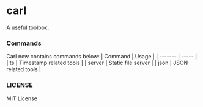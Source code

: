 # carl
A useful toolbox.


### Commands
Carl now contains commands below:
| Command | Usage |
| ------- | ----- |
| ts      | Timestamp related tools |
| server  | Static file server |
| json    | JSON related tools |


### LICENSE
MIT License

